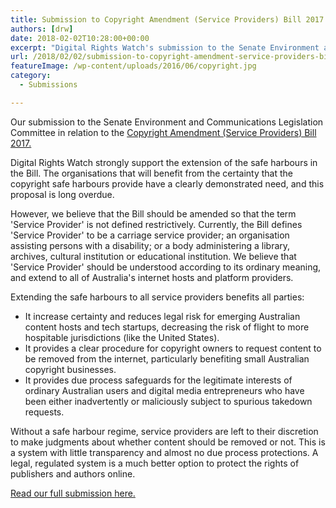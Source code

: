 ```yaml
---
title: Submission to Copyright Amendment (Service Providers) Bill 2017
authors: [drw]
date: 2018-02-02T10:28:00+00:00
excerpt: "Digital Rights Watch's submission to the Senate Environment and Communications Legislation Committee in relation to the Copyright Amendment (Service Providers) Bill 2017."
url: /2018/02/02/submission-to-copyright-amendment-service-providers-bill-2017/
featureImage: /wp-content/uploads/2016/06/copyright.jpg
category:
  - Submissions

---
```

Our submission to the Senate Environment and Communications Legislation Committee in relation to the [Copyright Amendment (Service Providers) Bill 2017.][1]

Digital Rights Watch strongly support the extension of the safe harbours in the Bill. The organisations that will benefit from the certainty that the copyright safe harbours provide have a clearly demonstrated need, and this proposal is long overdue.

However, we believe that the Bill should be amended so that the term 'Service Provider' is not defined restrictively. Currently, the Bill defines 'Service Provider' to be a carriage service provider; an organisation assisting persons with a disability; or a body administering a library, archives, cultural institution or educational institution. We believe that 'Service Provider' should be understood according to its ordinary meaning, and extend to all of Australia's internet hosts and platform providers.

Extending the safe harbours to all service providers benefits all parties:

  * It increase certainty and reduces legal risk for emerging Australian content hosts and tech startups, decreasing the risk of flight to more hospitable jurisdictions (like the United States).
  * It provides a clear procedure for copyright owners to request content to be removed from the internet, particularly benefiting small Australian copyright businesses.
  * It provides due process safeguards for the legitimate interests of ordinary Australian users and digital media entrepreneurs who have been either inadvertently or maliciously subject to spurious takedown requests.

Without a safe harbour regime, service providers are left to their discretion to make judgments about whether content should be removed or not. This is a system with little transparency and almost no due process protections. A legal, regulated system is a much better option to protect the rights of publishers and authors online.

[Read our full submission here.][2]

 [1]: https://www.aph.gov.au/Parliamentary_Business/Committees/Senate/Environment_and_Communications/CopyrightSPBill
 [2]: /wp-content/uploads/2018/02/Submission_-Copyright-Amendment-Service-Providers-Bill-2017.pdf
